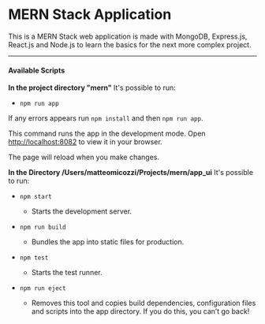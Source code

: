# MERN Stack Application
This is a MERN Stack web application is made with MongoDB, Express.js, React.js and Node.js to learn the basics for the next more complex project.

------------------

#### Available Scripts

**In the project directory "mern"**
It's possible to run:

- `npm run app`

If any errors appears run `npm install` and then `npm run app`.

This command runs the app in the development mode.
Open [http://localhost:8082](http://localhost:8082) to view it in your browser.

The page will reload when you make changes.

**In the Directory /Users/matteomicozzi/Projects/mern/app_ui**
It's possible to run:

- `npm start`
  - Starts the development server.

- `npm run build`
  - Bundles the app into static files for production.

- `npm test`
  - Starts the test runner.

- `npm run eject`
  - Removes this tool and copies build dependencies, configuration files
  and scripts into the app directory. If you do this, you can’t go back!
